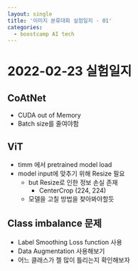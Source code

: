 ```yaml
---
layout: single
title: '이미지 분류대회 실험일지 - 01'
categories:
  - boostcamp AI tech
---
```

# 2022-02-23 실험일지
## CoAtNet
  - CUDA out of Memory
  - Batch size를 줄여야함
## ViT
  - timm 에서 pretrained model load
  - model input에 맞추기 위해 Resize 필요
    - but Resize로 인한 정보 손실 존재 
      - CenterCrop (224, 224)
    - 모델을 고칠 방법을 찾아봐야할듯
## Class imbalance 문제  
  - Label Smoothing Loss function 사용
  - Data Augmentation 사용해보기
  - 어느 클래스가 젤 많이 틀리는지 확인해보자